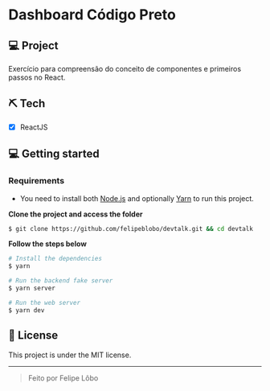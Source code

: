 # Dashboard Código Preto


## 💻 Project

Exercício para compreensão do conceito de componentes e primeiros passos no React.


## ⛏ Tech
- [X] ReactJS


## 💻 Getting started

### Requirements

- You need to install both [Node.js](https://nodejs.org/en/download/) and optionally [Yarn](https://yarnpkg.com/) to run this project.

**Clone the project and access the folder**

```bash
$ git clone https://github.com/felipeblobo/devtalk.git && cd devtalk
```

**Follow the steps below**

```bash
# Install the dependencies
$ yarn

# Run the backend fake server
$ yarn server

# Run the web server
$ yarn dev
```

## 📝 License

This project is under the MIT license. 

---
<blockquote>
    Feito por Felipe Lôbo
</blockquote>
